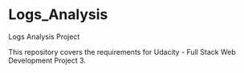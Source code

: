 # Logs_Analysis
Logs Analysis Project

This repository covers the requirements for Udacity - Full Stack Web Development Project 3.
